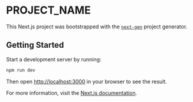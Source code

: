 # PROJECT_NAME

This Next.js project was bootstrapped with the [`next-gen`](https://github.com/biowaffeln/next-gen) project generator.

## Getting Started

Start a development server by running:

```sh
npm run dev
```

Then open [http://localhost:3000](http://localhost:3000) in your browser to see the result.

For more information, visit the [Next.js documentation](https://nextjs.org/docs).
